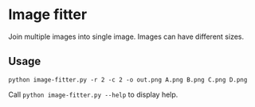 Image fitter
============

Join multiple images into single image. Images can have different sizes.


Usage
-----

`python image-fitter.py -r 2 -c 2 -o out.png A.png B.png C.png D.png`

Call `python image-fitter.py --help` to display help. 

